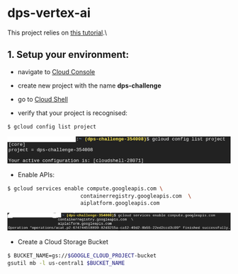 # dps-vertex-ai
This project relies on [this tutorial](https://codelabs.developers.google.com/codelabs/vertex-ai-custom-models#0).\
## 1. Setup your environment:
* navigate to [Cloud Console](http://console.cloud.google.com/)
* create new project with the name **dps-challenge**

* go to [Cloud Shell](https://cloud.google.com/cloud-shell/)
* verify that your project is recognised:
```bash
$ gcloud config list project
```
![step1](imgs/step1.png)
* Enable APIs:
```bash
$ gcloud services enable compute.googleapis.com \
                       containerregistry.googleapis.com  \
                       aiplatform.googleapis.com
```
![step2](imgs/step2.png)
* Create a Cloud Storage Bucket
```bash
$ BUCKET_NAME=gs://$GOOGLE_CLOUD_PROJECT-bucket
gsutil mb -l us-central1 $BUCKET_NAME
```